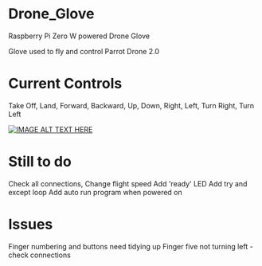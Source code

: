 # Drone_Glove
Raspberry Pi Zero W powered Drone Glove

Glove used to fly and control Parrot Drone 2.0

# Current Controls
Take Off, Land, Forward, Backward, Up, Down, Right, Left, Turn Right, Turn Left

[![IMAGE ALT TEXT HERE](https://img.youtube.com/vi/oRMKiy-9vl4/0.jpg)](https://www.youtube.com/watch?v=oRMKiy-9vl4)

# Still to do
Check all connections, 
Change flight speed
Add 'ready' LED
Add try and except loop
Add auto run program when powered on

# Issues
Finger numbering and buttons need tidying up
Finger five not turning left - check connections


